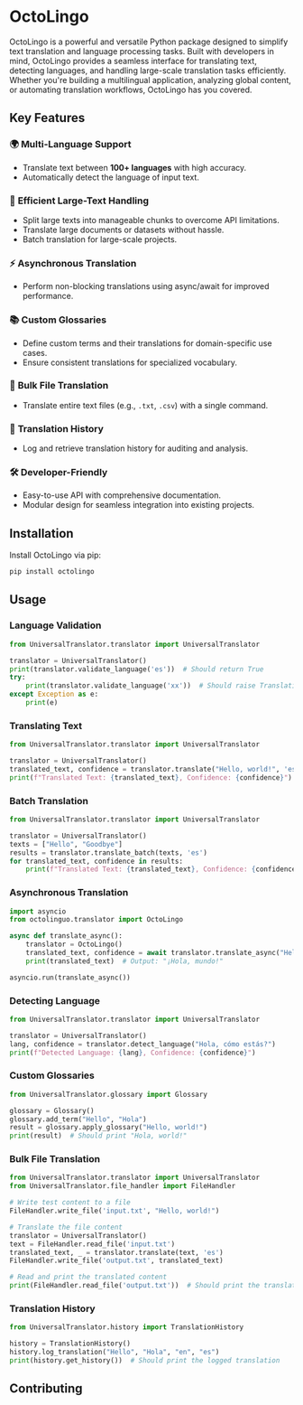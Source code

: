 # OctoLingo

OctoLingo is a powerful and versatile Python package designed to simplify text translation and language processing tasks. Built with developers in mind, OctoLingo provides a seamless interface for translating text, detecting languages, and handling large-scale translation tasks efficiently. Whether you're building a multilingual application, analyzing global content, or automating translation workflows, OctoLingo has you covered.

## Key Features

### 🌍 **Multi-Language Support**
- Translate text between **100+ languages** with high accuracy.
- Automatically detect the language of input text.

### 🚀 **Efficient Large-Text Handling**
- Split large texts into manageable chunks to overcome API limitations.
- Translate large documents or datasets without hassle.
- Batch translation for large-scale projects.

### ⚡ **Asynchronous Translation**
- Perform non-blocking translations using async/await for improved performance.

### 📚 **Custom Glossaries**
- Define custom terms and their translations for domain-specific use cases.
- Ensure consistent translations for specialized vocabulary.

### 📂 **Bulk File Translation**
- Translate entire text files (e.g., `.txt`, `.csv`) with a single command.

### 📜 **Translation History**
- Log and retrieve translation history for auditing and analysis.

### 🛠️ **Developer-Friendly**
- Easy-to-use API with comprehensive documentation.
- Modular design for seamless integration into existing projects.

## Installation

Install OctoLingo via pip:

```bash
pip install octolingo
```

## Usage

### Language Validation
```python
from UniversalTranslator.translator import UniversalTranslator

translator = UniversalTranslator()
print(translator.validate_language('es'))  # Should return True
try:
    print(translator.validate_language('xx'))  # Should raise TranslationError
except Exception as e:
    print(e)
```

### Translating Text

```python
from UniversalTranslator.translator import UniversalTranslator

translator = UniversalTranslator()
translated_text, confidence = translator.translate("Hello, world!", 'es')
print(f"Translated Text: {translated_text}, Confidence: {confidence}")
```

### Batch Translation
```python
from UniversalTranslator.translator import UniversalTranslator

translator = UniversalTranslator()
texts = ["Hello", "Goodbye"]
results = translator.translate_batch(texts, 'es')
for translated_text, confidence in results:
    print(f"Translated Text: {translated_text}, Confidence: {confidence}")
```

### Asynchronous Translation
```python
import asyncio
from octolinguo.translator import OctoLingo

async def translate_async():
    translator = OctoLingo()
    translated_text, confidence = await translator.translate_async("Hello, world!", 'es')
    print(translated_text)  # Output: "¡Hola, mundo!"

asyncio.run(translate_async())
```

### Detecting Language

```python
from UniversalTranslator.translator import UniversalTranslator

translator = UniversalTranslator()
lang, confidence = translator.detect_language("Hola, cómo estás?")
print(f"Detected Language: {lang}, Confidence: {confidence}")
```

### Custom Glossaries

```python
from UniversalTranslator.glossary import Glossary

glossary = Glossary()
glossary.add_term("Hello", "Hola")
result = glossary.apply_glossary("Hello, world!")
print(result)  # Should print "Hola, world!"
```

### Bulk File Translation

```python
from UniversalTranslator.translator import UniversalTranslator
from UniversalTranslator.file_handler import FileHandler

# Write test content to a file
FileHandler.write_file('input.txt', "Hello, world!")

# Translate the file content
translator = UniversalTranslator()
text = FileHandler.read_file('input.txt')
translated_text, _ = translator.translate(text, 'es')
FileHandler.write_file('output.txt', translated_text)

# Read and print the translated content
print(FileHandler.read_file('output.txt'))  # Should print the translated text
```

### Translation History

```python
from UniversalTranslator.history import TranslationHistory

history = TranslationHistory()
history.log_translation("Hello", "Hola", "en", "es")
print(history.get_history())  # Should print the logged translation
```

## Contributing
